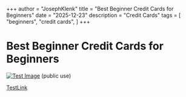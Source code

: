 +++
author = "JosephKlenk"
title = "Best Beginner Credit Cards for Beginners"
date = "2025-12-23"
description = "Credit Cards"
tags = [
    "beginners",
    "credit cards",
]
+++

# Best Beginner Credit Cards for Beginners
[![Test Image](/images/tweet.png)](https://www.twitter.com/JosephKlenk) (public use)

[TestLink](jklenk.com)



